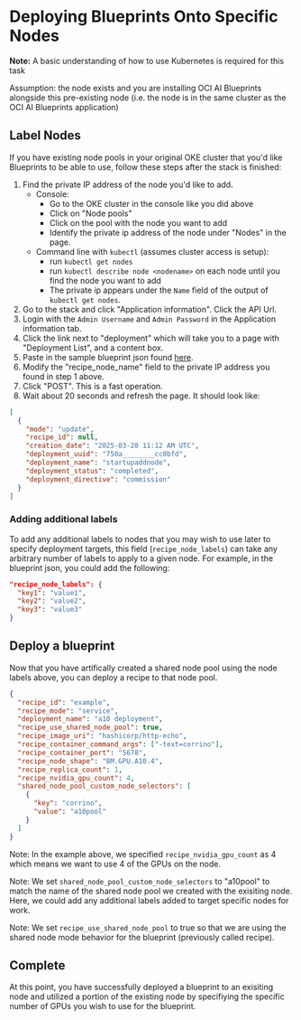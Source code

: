 # Deploying Blueprints Onto Specific Nodes

**Note:** A basic understanding of how to use Kubernetes is required for this task

Assumption: the node exists and you are installing OCI AI Blueprints alongside this pre-existing node (i.e. the node is in the same cluster as the OCI AI Blueprints application)

## Label Nodes

If you have existing node pools in your original OKE cluster that you'd like Blueprints to be able to use, follow these steps after the stack is finished:

1. Find the private IP address of the node you'd like to add.
   - Console:
     - Go to the OKE cluster in the console like you did above
     - Click on "Node pools"
     - Click on the pool with the node you want to add
     - Identify the private ip address of the node under "Nodes" in the page.
   - Command line with `kubectl` (assumes cluster access is setup):
     - run `kubectl get nodes`
     - run `kubectl describe node <nodename>` on each node until you find the node you want to add
     - The private ip appears under the `Name` field of the output of `kubectl get nodes`.
2. Go to the stack and click "Application information". Click the API Url.
3. Login with the `Admin Username` and `Admin Password` in the Application information tab.
4. Click the link next to "deployment" which will take you to a page with "Deployment List", and a content box.
5. Paste in the sample blueprint json found [here](../../sample_blueprints/exisiting_cluster_installation/add_node_to_control_plane.json).
6. Modify the "recipe_node_name" field to the private IP address you found in step 1 above.
7. Click "POST". This is a fast operation.
8. Wait about 20 seconds and refresh the page. It should look like:

```json
[
  {
    "mode": "update",
    "recipe_id": null,
    "creation_date": "2025-03-28 11:12 AM UTC",
    "deployment_uuid": "750a________cc0bfd",
    "deployment_name": "startupaddnode",
    "deployment_status": "completed",
    "deployment_directive": "commission"
  }
]
```

### Adding additional labels

To add any additional labels to nodes that you may wish to use later to specify deployment targets, this field (`recipe_node_labels`) can take any arbitrary number of labels to apply to a given node. For example, in the blueprint json, you could add the following:

```json
"recipe_node_labels": {
  "key1": "value1",
  "key2": "value2",
  "key3": "value3"
}
```

## Deploy a blueprint

Now that you have artifically created a shared node pool using the node labels above, you can deploy a recipe to that node pool.

```json
{
  "recipe_id": "example",
  "recipe_mode": "service",
  "deployment_name": "a10 deployment",
  "recipe_use_shared_node_pool": true,
  "recipe_image_uri": "hashicorp/http-echo",
  "recipe_container_command_args": ["-text=corrino"],
  "recipe_container_port": "5678",
  "recipe_node_shape": "BM.GPU.A10.4",
  "recipe_replica_count": 1,
  "recipe_nvidia_gpu_count": 4,
  "shared_node_pool_custom_node_selectors": [
    {
      "key": "corrino",
      "value": "a10pool"
    }
  ]
}
```

Note: In the example above, we specified `recipe_nvidia_gpu_count` as 4 which means we want to use 4 of the GPUs on the node.

Note: We set `shared_node_pool_custom_node_selectors` to "a10pool" to match the name of the shared node pool we created with the exisiting node. Here, we could add any additional labels added to target specific nodes for work.

Note: We set `recipe_use_shared_node_pool` to true so that we are using the shared node mode behavior for the blueprint (previously called recipe).

## Complete

At this point, you have successfully deployed a blueprint to an exisiting node and utilized a portion of the existing node by specifiying the specific number of GPUs you wish to use for the blueprint.
